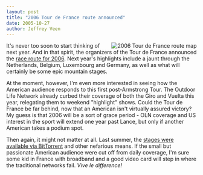 ```yaml
---
layout: post
title: "2006 Tour de France route announced"
date: 2005-10-27
author: Jeffrey Veen
---
```

<a href="http://www.letour.fr/2006/TDF/presentation/us/parcours.html"><img src="http://images.velonews.com/images/int/9085.13110.t.jpg" alt="2006 Tour de France route map" style="float: right; " /></a>

It's never too soon to start thinking of next year. And in that spirit, the organizers of the Tour de France announced the <a href="http://www.letour.fr/2006/TDF/presentation/us/parcours.html">race route for 2006</a>. Next year's highlights include a jaunt through the Netherlands, Belgium, Luxembourg and Germany, as well as what will certainly be some epic mountain stages.

At the moment, however, I'm even more interested in seeing how the American audience responds to this first post-Armstrong Tour. The Outdoor Life Network already curbed their coverage of both the Giro and Vuelta this year, relegating them to weekend "highlight" shows. Could the Tour de France be far behind, now that an American isn't virtually assured victory? My guess is that 2006 will be a sort of grace period - OLN coverage and US interest in the sport will extend one year past Lance, but only if another American takes a podium spot.

Then again, it might not matter at all. Last summer, the <a href="http://www.mininova.org/search/?search=tour+de+france">stages were available via BitTorrent</a> and other nefarious means. If the small but passionate American audience were cut off from daily coverage, I'm sure some kid in France with broadband and a good video card will step in where the traditional networks fail. <em>Vive le difference!</em>
